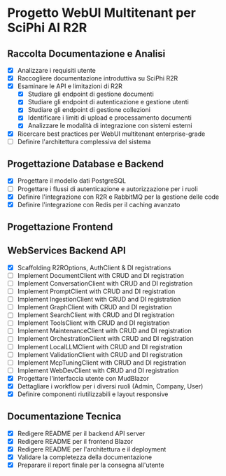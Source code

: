 # Progetto WebUI Multitenant per SciPhi AI R2R

## Raccolta Documentazione e Analisi
- [x] Analizzare i requisiti utente
- [x] Raccogliere documentazione introduttiva su SciPhi R2R
- [x] Esaminare le API e limitazioni di R2R
  - [x] Studiare gli endpoint di gestione documenti
  - [x] Studiare gli endpoint di autenticazione e gestione utenti
  - [x] Studiare gli endpoint di gestione collezioni
  - [x] Identificare i limiti di upload e processamento documenti
  - [x] Analizzare le modalità di integrazione con sistemi esterni
- [x] Ricercare best practices per WebUI multitenant enterprise-grade
- [ ] Definire l'architettura complessiva del sistema

## Progettazione Database e Backend
- [x] Progettare il modello dati PostgreSQL
- [ ] Progettare i flussi di autenticazione e autorizzazione per i ruoli
- [x] Definire l'integrazione con R2R e RabbitMQ per la gestione delle code
- [x] Definire l'integrazione con Redis per il caching avanzato

## Progettazione Frontend

## WebServices Backend API

- [x] Scaffolding R2ROptions, AuthClient & DI registrations
- [ ] Implement DocumentClient with CRUD and DI registration
- [ ] Implement ConversationClient with CRUD and DI registration
- [ ] Implement PromptClient with CRUD and DI registration
- [ ] Implement IngestionClient with CRUD and DI registration
- [ ] Implement GraphClient with CRUD and DI registration
- [ ] Implement SearchClient with CRUD and DI registration
- [ ] Implement ToolsClient with CRUD and DI registration
- [ ] Implement MaintenanceClient with CRUD and DI registration
- [ ] Implement OrchestrationClient with CRUD and DI registration
- [ ] Implement LocalLLMClient with CRUD and DI registration
- [ ] Implement ValidationClient with CRUD and DI registration
- [ ] Implement McpTuningClient with CRUD and DI registration
- [ ] Implement WebDevClient with CRUD and DI registration
- [x] Progettare l'interfaccia utente con MudBlazor
- [x] Dettagliare i workflow per i diversi ruoli (Admin, Company, User)
- [x] Definire componenti riutilizzabili e layout responsive

## Documentazione Tecnica
- [x] Redigere README per il backend API server
- [x] Redigere README per il frontend Blazor
- [x] Redigere README per l'architettura e il deployment
- [x] Validare la completezza della documentazione
- [x] Preparare il report finale per la consegna all'utente
